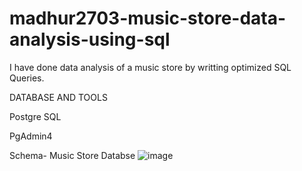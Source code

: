 # madhur2703-music-store-data-analysis-using-sql
I have done data analysis of a music store by writting optimized SQL Queries.

DATABASE AND TOOLS

Postgre SQL

PgAdmin4

Schema- Music Store Databse 
![image](https://github.com/madhur2703/madhur2703-music-store-data-analysis-using-sql/assets/161415207/3109382d-8870-454b-93ec-d76daecca80c)
